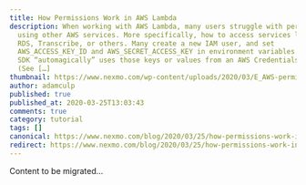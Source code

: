 ```yaml
---
title: How Permissions Work in AWS Lambda
description: When working with AWS Lambda, many users struggle with permissions
  using other AWS services. More specifically, how to access services like S3,
  RDS, Transcribe, or others. Many create a new IAM user, and set
  AWS_ACCESS_KEY_ID and AWS_SECRET_ACCESS_KEY in environment variables. The AWS
  SDK “automagically” uses those keys or values from an AWS Credentials File.
  (See […]
thumbnail: https://www.nexmo.com/wp-content/uploads/2020/03/E_AWS-permissions_1200x600.png
author: adamculp
published: true
published_at: 2020-03-25T13:03:43
comments: true
category: tutorial
tags: []
canonical: https://www.nexmo.com/blog/2020/03/25/how-permissions-work-in-aws-lambda-dr
redirect: https://www.nexmo.com/blog/2020/03/25/how-permissions-work-in-aws-lambda-dr
---
```

Content to be migrated...